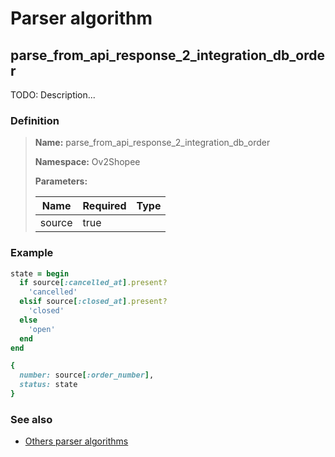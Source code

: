 # Parser algorithm
 
## parse_from_api_response_2_integration_db_order

TODO: Description...
    
### Definition

> **Name:** parse_from_api_response_2_integration_db_order
> 
> **Namespace:** Ov2Shopee
>
> **Parameters:**
> 
> | Name | Required | Type |
> | --- | --- | --- |
> | source | true |  |

### Example
```ruby
state = begin
  if source[:cancelled_at].present?
    'cancelled'
  elsif source[:closed_at].present?
    'closed'
  else
    'open'
  end
end

{
  number: source[:order_number],
  status: state
}
```

### See also
* [Others parser algorithms](overview?id=parse_from_api_response_2_integration_db_order)